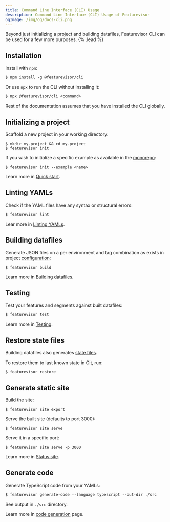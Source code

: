 ```yaml
---
title: Command Line Interface (CLI) Usage
description: Command Line Interface (CLI) Usage of Featurevisor
ogImage: /img/og/docs-cli.png
---
```


Beyond just initializing a project and building datafiles, Featurevisor CLI can be used for a few more purposes. {% .lead %}

## Installation

Install with `npm`:

```
$ npm install -g @featurevisor/cli
```

Or use `npx` to run the CLI without installing it:

```
$ npx @featurevisor/cli <command>
```

Rest of the documentation assumes that you have installed the CLI globally.

## Initializing a project

Scaffold a new project in your working directory:

```
$ mkdir my-project && cd my-project
$ featurevisor init
```

If you wish to initialize a specific example as available in the [monorepo](https://github.com/featurevisor/featurevisor/tree/main/examples):

```
$ featurevisor init --example <name>
```

Learn more in [Quick start](/docs/quick-start).

## Linting YAMLs

Check if the YAML files have any syntax or structural errors:

```
$ featurevisor lint
```

Lear more in [Linting YAMLs](/docs/linting-yamls).

## Building datafiles

Generate JSON files on a per environment and tag combination as exists in project [configuration](/docs/configuration):

```
$ featurevisor build
```

Learn more in [Building datafiles](/docs/building-datafiles).

## Testing

Test your features and segments against built datafiles:

```
$ featurevisor test
```

Learn more in [Testing](/docs/testing).

## Restore state files

Building datafiles also generates [state files](/docs/state-files).

To restore them to last known state in Git, run:

```
$ featurevisor restore
```

## Generate static site

Build the site:

```
$ featurevisor site export
```

Serve the built site (defaults to port 3000):

```
$ featurevisor site serve
```

Serve it in a specific port:

```
$ featurevisor site serve -p 3000
```

Learn more in [Status site](/docs/status-site).


## Generate code

Generate TypeScript code from your YAMLs:

```
$ featurevisor generate-code --language typescript --out-dir ./src
```

See output in `./src` directory.

Learn more in [code generation](/docs/code-generation) page.
